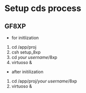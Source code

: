 # Setup cds process

## GF8XP

- for  initlization
1. cd /app/proj
1. csh setup_8xp
1. cd *your username*/8xp
1. virtuoso &

- after initilization

1. cd /app/proj/*your username*/8xp
1. virtuoso &


	
